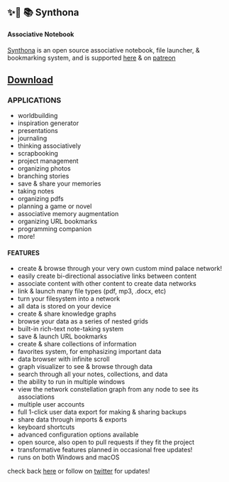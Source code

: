 ## ✨🌈 📚 Synthona
#### Associative Notebook

[Synthona](https://synthona.itch.io/synthona) is an open source associative notebook, file launcher, & bookmarking system, and is supported [here](https://synthona.itch.io/synthona) & on [patreon](https://www.patreon.com/yarnpoint)
## [Download](https://synthona.itch.io/synthona)

### APPLICATIONS
- worldbuilding
- inspiration generator
- presentations
- journaling
- thinking associatively
- scrapbooking
- project management
- organizing photos
- branching stories
- save & share your memories
- taking notes
- organizing pdfs
- planning a game or novel
- associative memory augmentation
- organizing URL bookmarks
- programming companion
- more!

#### FEATURES
- create & browse through your very own custom mind palace network!
- easily create bi-directional associative links between content
- associate content with other content to create data networks
- link & launch many file types (pdf, mp3, .docx, etc)
- turn your filesystem into a network
- all data is stored on your device
- create & share knowledge graphs
- browse your data as a series of nested grids
- built-in rich-text note-taking system
- save & launch URL bookmarks
- create & share collections of information
- favorites system, for emphasizing important data
- data browser with infinite scroll
- graph visualizer to see & browse through data
- search through all your notes, collections, and data
- the ability to run in multiple windows
- view the network constellation graph from any node to see its associations
- multiple user accounts
- full 1-click user data export for making & sharing backups
- share data through imports & exports
- keyboard shortcuts
- advanced configuration options available
- open source, also open to pull requests if they fit the project
- transformative features planned in occasional free updates!
- runs on both Windows and macOS 

check back [here](https://synthona.itch.io/synthona) or follow on [twitter](https://twitter.com/synthona) for updates!
